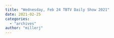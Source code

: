 ```yaml
---
title: "Wednesday, Feb 24 TBTV Daily Show 2021"
date: 2021-02-25
categories: 
  - "archives"
author: "millerj"
---
```



